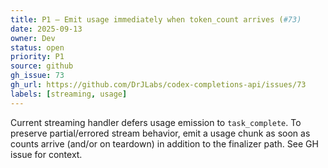 ```yaml
---
title: P1 — Emit usage immediately when token_count arrives (#73)
date: 2025-09-13
owner: Dev
status: open
priority: P1
source: github
gh_issue: 73
gh_url: https://github.com/DrJLabs/codex-completions-api/issues/73
labels: [streaming, usage]
---
```


Current streaming handler defers usage emission to `task_complete`. To preserve partial/errored stream behavior, emit a usage chunk as soon as counts arrive (and/or on teardown) in addition to the finalizer path. See GH issue for context.
